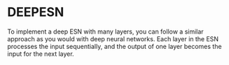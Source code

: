 # DEEPESN
To implement a deep ESN with many layers, you can follow a similar approach as you would with deep neural networks. Each layer in the ESN processes the input sequentially, and the output of one layer becomes the input for the next layer. 
